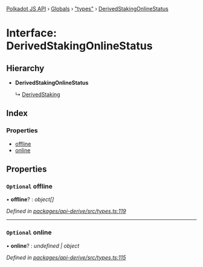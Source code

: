 [Polkadot JS API](../README.md) › [Globals](../globals.md) › ["types"](../modules/_types_.md) › [DerivedStakingOnlineStatus](_types_.derivedstakingonlinestatus.md)

# Interface: DerivedStakingOnlineStatus

## Hierarchy

* **DerivedStakingOnlineStatus**

  ↳ [DerivedStaking](_types_.derivedstaking.md)

## Index

### Properties

* [offline](_types_.derivedstakingonlinestatus.md#optional-offline)
* [online](_types_.derivedstakingonlinestatus.md#optional-online)

## Properties

### `Optional` offline

• **offline**? : *object[]*

*Defined in [packages/api-derive/src/types.ts:119](https://github.com/polkadot-js/api/blob/89700f98c5/packages/api-derive/src/types.ts#L119)*

___

### `Optional` online

• **online**? : *undefined | object*

*Defined in [packages/api-derive/src/types.ts:115](https://github.com/polkadot-js/api/blob/89700f98c5/packages/api-derive/src/types.ts#L115)*

